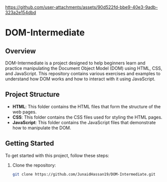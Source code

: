 
https://github.com/user-attachments/assets/90d522fd-bbe9-40e3-9adb-323a2e154dbd

# DOM-Intermediate

## Overview
DOM-Intermediate is a project designed to help beginners learn and practice manipulating the Document Object Model (DOM) using HTML, CSS, and JavaScript. This repository contains various exercises and examples to understand how DOM works and how to interact with it using JavaScript.

## Project Structure
- **HTML**: This folder contains the HTML files that form the structure of the web pages.
- **CSS**: This folder contains the CSS files used for styling the HTML pages.
- **JavaScript**: This folder contains the JavaScript files that demonstrate how to manipulate the DOM.

## Getting Started
To get started with this project, follow these steps:
1. Clone the repository:
   ```bash
   git clone https://github.com/JunaidHassan19/DOM-Intermediate.git

